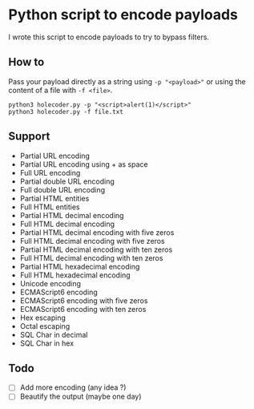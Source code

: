 # Python script to encode payloads

I wrote this script to encode payloads to try to bypass filters.

## How to

Pass your payload directly as a string using `-p "<payload>"` or using the content of a file with `-f <file>`. 

```
python3 holecoder.py -p "<script>alert(1)</script>"
python3 holecoder.py -f file.txt
```

## Support

- Partial URL encoding
- Partial URL encoding using + as space
- Full URL encoding
- Partial double URL encoding
- Full double URL encoding
- Partial HTML entities
- Full HTML entities
- Partial HTML decimal encoding
- Full HTML decimal encoding
- Partial HTML decimal encoding with five zeros
- Full HTML decimal encoding with five zeros
- Partial HTML decimal encoding with ten zeros
- Full HTML decimal encoding with ten zeros
- Partial HTML hexadecimal encoding
- Full HTML hexadecimal encoding
- Unicode encoding
- ECMAScript6 encoding
- ECMAScript6 encoding with five zeros
- ECMAScript6 encoding with ten zeros
- Hex escaping
- Octal escaping
- SQL Char in decimal
- SQL Char in hex

## Todo

- [ ] Add more encoding (any idea ?)
- [ ] Beautify the output (maybe one day)
